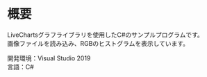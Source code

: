 # 概要
LiveChartsグラフライブラリを使用したC#のサンプルプログラムです。  
画像ファイルを読み込み、RGBのヒストグラムを表示しています。

開発環境：Visual Studio 2019  
言語：C#
